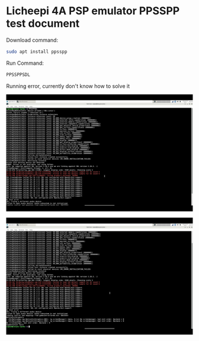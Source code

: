 # Licheepi 4A PSP emulator PPSSPP test document

Download command:

```bash
sudo apt install ppsspp
```

Run Command:

```bash
PPSSPPSDL
```

Running error, currently don't know how to solve it

![5761946371caaa465f9a0f37a8e1841](https://raw.githubusercontent.com/jason-hue/plct/main/5761946371caaa465f9a0f37a8e1841.png)

![9991f47bec714e39c4418fe5964b94b](https://raw.githubusercontent.com/jason-hue/plct/main/9991f47bec714e39c4418fe5964b94b.png)